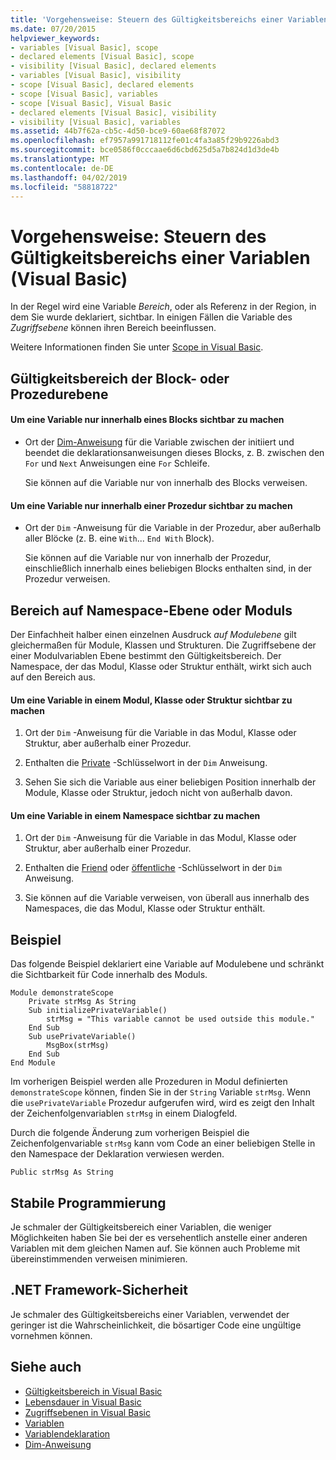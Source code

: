 ```yaml
---
title: 'Vorgehensweise: Steuern des Gültigkeitsbereichs einer Variablen (Visual Basic)'
ms.date: 07/20/2015
helpviewer_keywords:
- variables [Visual Basic], scope
- declared elements [Visual Basic], scope
- visibility [Visual Basic], declared elements
- variables [Visual Basic], visibility
- scope [Visual Basic], declared elements
- scope [Visual Basic], variables
- scope [Visual Basic], Visual Basic
- declared elements [Visual Basic], visibility
- visibility [Visual Basic], variables
ms.assetid: 44b7f62a-cb5c-4d50-bce9-60ae68f87072
ms.openlocfilehash: ef7957a991718112fe01c4fa3a85f29b9226abd3
ms.sourcegitcommit: bce0586f0cccaae6d6cbd625d5a7b824d1d3de4b
ms.translationtype: MT
ms.contentlocale: de-DE
ms.lasthandoff: 04/02/2019
ms.locfileid: "58818722"
---
```

# <a name="how-to-control-the-scope-of-a-variable-visual-basic"></a>Vorgehensweise: Steuern des Gültigkeitsbereichs einer Variablen (Visual Basic)
In der Regel wird eine Variable *Bereich*, oder als Referenz in der Region, in dem Sie wurde deklariert, sichtbar. In einigen Fällen die Variable des *Zugriffsebene* können ihren Bereich beeinflussen.  
  
 Weitere Informationen finden Sie unter [Scope in Visual Basic](../../../../visual-basic/programming-guide/language-features/declared-elements/scope.md).  
  
## <a name="scope-at-block-or-procedure-level"></a>Gültigkeitsbereich der Block- oder Prozedurebene  
  
#### <a name="to-make-a-variable-visible-only-within-a-block"></a>Um eine Variable nur innerhalb eines Blocks sichtbar zu machen  
  
-   Ort der [Dim-Anweisung](../../../../visual-basic/language-reference/statements/dim-statement.md) für die Variable zwischen der initiiert und beendet die deklarationsanweisungen dieses Blocks, z. B. zwischen den `For` und `Next` Anweisungen eine `For` Schleife.  
  
     Sie können auf die Variable nur von innerhalb des Blocks verweisen.  
  
#### <a name="to-make-a-variable-visible-only-within-a-procedure"></a>Um eine Variable nur innerhalb einer Prozedur sichtbar zu machen  
  
-   Ort der `Dim` -Anweisung für die Variable in der Prozedur, aber außerhalb aller Blöcke (z. B. eine `With`... `End With` Block).  
  
     Sie können auf die Variable nur von innerhalb der Prozedur, einschließlich innerhalb eines beliebigen Blocks enthalten sind, in der Prozedur verweisen.  
  
## <a name="scope-at-module-or-namespace-level"></a>Bereich auf Namespace-Ebene oder Moduls  
 Der Einfachheit halber einen einzelnen Ausdruck *auf Modulebene* gilt gleichermaßen für Module, Klassen und Strukturen. Die Zugriffsebene der einer Modulvariablen Ebene bestimmt den Gültigkeitsbereich. Der Namespace, der das Modul, Klasse oder Struktur enthält, wirkt sich auch auf den Bereich aus.  
  
#### <a name="to-make-a-variable-visible-throughout-a-module-class-or-structure"></a>Um eine Variable in einem Modul, Klasse oder Struktur sichtbar zu machen  
  
1.  Ort der `Dim` -Anweisung für die Variable in das Modul, Klasse oder Struktur, aber außerhalb einer Prozedur.  
  
2.  Enthalten die [Private](../../../../visual-basic/language-reference/modifiers/private.md) -Schlüsselwort in der `Dim` Anweisung.  
  
3.  Sehen Sie sich die Variable aus einer beliebigen Position innerhalb der Module, Klasse oder Struktur, jedoch nicht von außerhalb davon.  
  
#### <a name="to-make-a-variable-visible-throughout-a-namespace"></a>Um eine Variable in einem Namespace sichtbar zu machen  
  
1.  Ort der `Dim` -Anweisung für die Variable in das Modul, Klasse oder Struktur, aber außerhalb einer Prozedur.  
  
2.  Enthalten die [Friend](../../../../visual-basic/language-reference/modifiers/friend.md) oder [öffentliche](../../../../visual-basic/language-reference/modifiers/public.md) -Schlüsselwort in der `Dim` Anweisung.  
  
3.  Sie können auf die Variable verweisen, von überall aus innerhalb des Namespaces, die das Modul, Klasse oder Struktur enthält.  
  
## <a name="example"></a>Beispiel  
 Das folgende Beispiel deklariert eine Variable auf Modulebene und schränkt die Sichtbarkeit für Code innerhalb des Moduls.  
  
```  
Module demonstrateScope  
    Private strMsg As String  
    Sub initializePrivateVariable()  
        strMsg = "This variable cannot be used outside this module."  
    End Sub  
    Sub usePrivateVariable()  
        MsgBox(strMsg)  
    End Sub  
End Module  
```  
  
 Im vorherigen Beispiel werden alle Prozeduren in Modul definierten `demonstrateScope` können, finden Sie in der `String` Variable `strMsg`. Wenn die `usePrivateVariable` Prozedur aufgerufen wird, wird es zeigt den Inhalt der Zeichenfolgenvariablen `strMsg` in einem Dialogfeld.  
  
 Durch die folgende Änderung zum vorherigen Beispiel die Zeichenfolgenvariable `strMsg` kann vom Code an einer beliebigen Stelle in den Namespace der Deklaration verwiesen werden.  
  
```  
Public strMsg As String  
```  
  
## <a name="robust-programming"></a>Stabile Programmierung  
 Je schmaler der Gültigkeitsbereich einer Variablen, die weniger Möglichkeiten haben Sie bei der es versehentlich anstelle einer anderen Variablen mit dem gleichen Namen auf. Sie können auch Probleme mit übereinstimmenden verweisen minimieren.  
  
## <a name="net-framework-security"></a>.NET Framework-Sicherheit  
 Je schmaler des Gültigkeitsbereichs einer Variablen, verwendet der geringer ist die Wahrscheinlichkeit, die bösartiger Code eine ungültige vornehmen können.  
  
## <a name="see-also"></a>Siehe auch

- [Gültigkeitsbereich in Visual Basic](../../../../visual-basic/programming-guide/language-features/declared-elements/scope.md)
- [Lebensdauer in Visual Basic](../../../../visual-basic/programming-guide/language-features/declared-elements/lifetime.md)
- [Zugriffsebenen in Visual Basic](../../../../visual-basic/programming-guide/language-features/declared-elements/access-levels.md)
- [Variablen](../../../../visual-basic/programming-guide/language-features/variables/index.md)
- [Variablendeklaration](../../../../visual-basic/programming-guide/language-features/variables/variable-declaration.md)
- [Dim-Anweisung](../../../../visual-basic/language-reference/statements/dim-statement.md)
